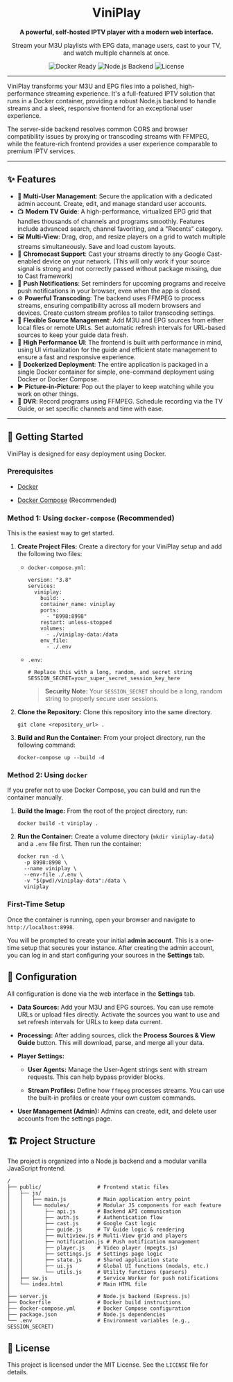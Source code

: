 
<div align="center">

# ViniPlay

**A powerful, self-hosted IPTV player with a modern web interface.**

Stream your M3U playlists with EPG data, manage users, cast to your TV, and watch multiple channels at once.
<p>
    <img src="https://img.shields.io/badge/docker-ready-blue.svg?style=for-the-badge&logo=docker" alt="Docker Ready">
    <img src="https://img.shields.io/badge/platform-node-green.svg?style=for-the-badge&logo=node.js" alt="Node.js Backend">
    <img src="https://img.shields.io/github/license/YOUR_GITHUB_USERNAME/viniplay?style=for-the-badge" alt="License">
</p>

</div>

---

ViniPlay transforms your M3U and EPG files into a polished, high-performance streaming experience. It's a full-featured IPTV solution that runs in a Docker container, providing a robust Node.js backend to handle streams and a sleek, responsive frontend for an exceptional user experience.

The server-side backend resolves common CORS and browser compatibility issues by proxying or transcoding streams with FFMPEG, while the feature-rich frontend provides a user experience comparable to premium IPTV services.

<!-- It's highly recommended to add a screenshot or a GIF of your app in action -->
<!-- 
<div align="center">
    <img src="URL_TO_YOUR_SCREENSHOT.png" alt="ARDO IPTV Player Screenshot" width="700">
</div> 
-->

---

## ✨ Features

 - 👤 **Multi-User Management**: Secure the application with a dedicated admin account. Create, edit, and manage standard user accounts.
 - 📺 **Modern TV Guide**: A high-performance, virtualized EPG grid that handles thousands of channels and programs smoothly. Features include advanced search, channel favoriting, and a "Recents" category.
 - 🖼️ **Multi-View**: Drag, drop, and resize players on a grid to watch multiple streams simultaneously. Save and load custom layouts.
 - 🛜 **Chromecast Support**: Cast your streams directly to any Google Cast-enabled device on your network. (This will only work if your source signal is strong and not correctly passed without package missing, due to Cast framework)
 - 🔔 **Push Notifications**: Set reminders for upcoming programs and receive push notifications in your browser, even when the app is closed.
 - ⚙️ **Powerful Transcoding**: The backend uses FFMPEG to process streams, ensuring compatibility across all modern browsers and devices. Create custom stream profiles to tailor transcoding settings.
 - 📂 **Flexible Source Management**: Add M3U and EPG sources from either local files or remote URLs. Set automatic refresh intervals for URL-based sources to keep your guide data fresh.
 - 🚀 **High Performance UI**: The frontend is built with performance in mind, using UI virtualization for the guide and efficient state management to ensure a fast and responsive experience.
 - 🐳 **Dockerized Deployment**: The entire application is packaged in a single Docker container for simple, one-command deployment using Docker or Docker Compose.
 - ▶️ **Picture-in-Picture**: Pop out the player to keep watching while you work on other things.
 - 🎥 **DVR**: Record programs using FFMPEG. Schedule recording via the TV Guide, or set specific channels and time with ease.

---


## 🚀 Getting Started

ViniPlay is designed for easy deployment using Docker.

### Prerequisites

-   [Docker](https://docs.docker.com/get-docker/ "null")
    
-   [Docker Compose](https://docs.docker.com/compose/install/ "null") (Recommended)
    

### Method 1: Using `docker-compose` (Recommended)

This is the easiest way to get started.

1.  **Create Project Files:** Create a directory for your ViniPlay setup and add the following two files:
    
    -   `docker-compose.yml`:
        
        ```
        version: "3.8"
        services:
          viniplay:
            build: .
            container_name: viniplay
            ports:
              - "8998:8998"
            restart: unless-stopped
            volumes:
              - ./viniplay-data:/data
            env_file:
              - ./.env
        
        ```
        
    -   `.env`:
        
        ```
        # Replace this with a long, random, and secret string
        SESSION_SECRET=your_super_secret_session_key_here
        
        ```
        
        > **Security Note:** Your `SESSION_SECRET` should be a long, random string to properly secure user sessions.
        
2.  **Clone the Repository:** Clone this repository into the same directory.
    
    ```
    git clone <repository_url> .
    
    ```
    
3.  **Build and Run the Container:** From your project directory, run the following command:
    
    ```
    docker-compose up --build -d
    
    ```

### Method 2: Using `docker`

If you prefer not to use Docker Compose, you can build and run the container manually.

1.  **Build the Image:** From the root of the project directory, run:
    
    ```
    docker build -t viniplay .
    
    ```
    
2.  **Run the Container:** Create a volume directory (`mkdir viniplay-data`) and a `.env` file first. Then run the container:
    
    ```
    docker run -d \
      -p 8998:8998 \
      --name viniplay \
      --env-file ./.env \
      -v "$(pwd)/viniplay-data":/data \
      viniplay
    
    ```
    

### First-Time Setup

Once the container is running, open your browser and navigate to `http://localhost:8998`.

You will be prompted to create your initial **admin account**. This is a one-time setup that secures your instance. After creating the admin account, you can log in and start configuring your sources in the **Settings** tab.

## 🔧 Configuration

All configuration is done via the web interface in the **Settings** tab.

-   **Data Sources:** Add your M3U and EPG sources. You can use remote URLs or upload files directly. Activate the sources you want to use and set refresh intervals for URLs to keep data current.
    
-   **Processing:** After adding sources, click the **Process Sources & View Guide** button. This will download, parse, and merge all your data.
    
-   **Player Settings:**
    
    -   **User Agents:** Manage the User-Agent strings sent with stream requests. This can help bypass provider blocks.
        
    -   **Stream Profiles:** Define how `ffmpeg` processes streams. You can use the built-in profiles or create your own custom commands.
        
-   **User Management (Admin):** Admins can create, edit, and delete user accounts from the settings page.
    

## 🏗️ Project Structure

The project is organized into a Node.js backend and a modular vanilla JavaScript frontend.

```
/
├── public/                  # Frontend static files
│   ├── js/
│   │   ├── main.js          # Main application entry point
│   │   └── modules/         # Modular JS components for each feature
│   │       ├── api.js       # Backend API communication
│   │       ├── auth.js      # Authentication flow
│   │       ├── cast.js      # Google Cast logic
│   │       ├── guide.js     # TV Guide logic & rendering
│   │       ├── multiview.js # Multi-View grid and players
│   │       ├── notification.js # Push notification management
│   │       ├── player.js    # Video player (mpegts.js)
│   │       ├── settings.js  # Settings page logic
│   │       ├── state.js     # Shared application state
│   │       ├── ui.js        # Global UI functions (modals, etc.)
│   │       └── utils.js     # Utility functions (parsers)
│   ├── sw.js                # Service Worker for push notifications
│   └── index.html           # Main HTML file
│
├── server.js                # Node.js backend (Express.js)
├── Dockerfile               # Docker build instructions
├── docker-compose.yml       # Docker Compose configuration
├── package.json             # Node.js dependencies
└── .env                     # Environment variables (e.g., SESSION_SECRET)

```

## 📄 License

This project is licensed under the MIT License. See the `LICENSE` file for details.
